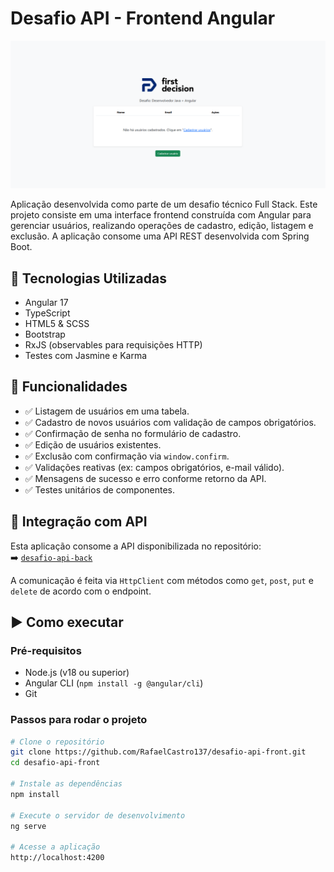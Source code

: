 # Desafio API - Frontend Angular
<img src="src/assets/demo.png" alt="Demonstração do Sistema" width="1200">  

Aplicação desenvolvida como parte de um desafio técnico Full Stack. Este projeto consiste em uma interface frontend construída com Angular para gerenciar usuários, realizando operações de cadastro, edição, listagem e exclusão. A aplicação consome uma API REST desenvolvida com Spring Boot.

## 🔧 Tecnologias Utilizadas

- Angular 17
- TypeScript
- HTML5 & SCSS
- Bootstrap
- RxJS (observables para requisições HTTP)
- Testes com Jasmine e Karma

## 🎯 Funcionalidades

- ✅ Listagem de usuários em uma tabela.
- ✅ Cadastro de novos usuários com validação de campos obrigatórios.
- ✅ Confirmação de senha no formulário de cadastro.
- ✅ Edição de usuários existentes.
- ✅ Exclusão com confirmação via `window.confirm`.
- ✅ Validações reativas (ex: campos obrigatórios, e-mail válido).
- ✅ Mensagens de sucesso e erro conforme retorno da API.
- ✅ Testes unitários de componentes.

## 🔄 Integração com API

Esta aplicação consome a API disponibilizada no repositório:  
➡️ [`desafio-api-back`](https://github.com/RafaelCastro137/desafio-api-back)

A comunicação é feita via `HttpClient` com métodos como `get`, `post`, `put` e `delete` de acordo com o endpoint.

## ▶️ Como executar

### Pré-requisitos

- Node.js (v18 ou superior)
- Angular CLI (`npm install -g @angular/cli`)
- Git

### Passos para rodar o projeto

```bash
# Clone o repositório
git clone https://github.com/RafaelCastro137/desafio-api-front.git
cd desafio-api-front

# Instale as dependências
npm install

# Execute o servidor de desenvolvimento
ng serve

# Acesse a aplicação
http://localhost:4200
